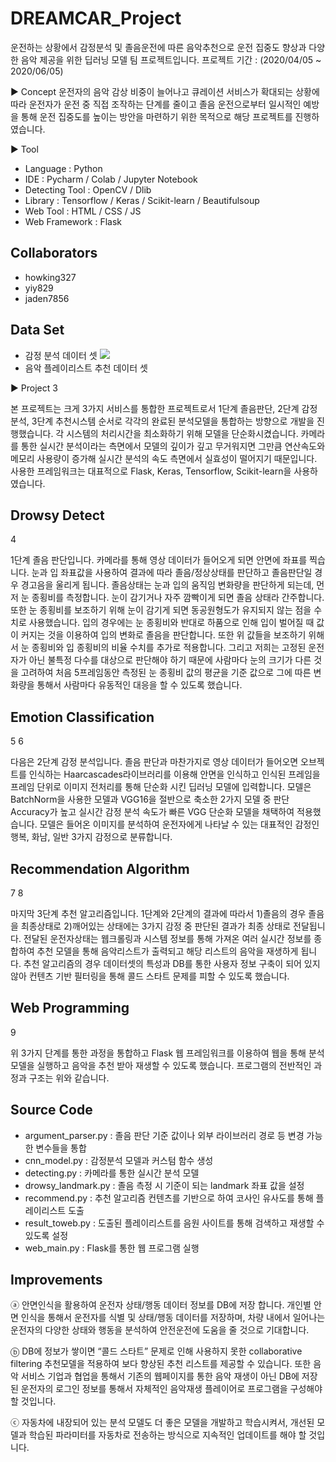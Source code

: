 # DREAMCAR_Project
운전하는 상황에서 감정분석 및 졸음운전에 따른 음악추천으로 운전 집중도 향상과 다양한 음악 제공을 위한 딥러닝 모델 팀 프로젝트입니다.
프로젝트 기간 : (2020/04/05 ~ 2020/06/05)

▶ Concept
운전자의 음악 감상 비중이 늘어나고 큐레이션 서비스가 확대되는 상황에 따라 운전자가 운전 중 직접 조작하는 단계를 줄이고 졸음 운전으로부터 일시적인 예방을 통해 운전 집중도를 높이는 방안을 마련하기 위한 목적으로 해당 프로젝트를 진행하였습니다.

▶ Tool
* Language : Python
* IDE : Pycharm / Colab / Jupyter Notebook
* Detecting Tool : OpenCV / Dlib
* Library : Tensorflow / Keras / Scikit-learn / Beautifulsoup
* Web Tool : HTML / CSS / JS
* Web Framework : Flask

## Collaborators
* howking327
* yiy829
* jaden7856

## Data Set
* 감정 분석 데이터 셋
<img src="https://user-images.githubusercontent.com/57978668/95817488-943b5200-0d5c-11eb-8723-6eae92b7ea89.png"></img>
* 음악 플레이리스트 추천 데이터 셋


▶ Project
3

본 프로젝트는 크게 3가지 서비스를 통합한 프로젝트로서 1단계 졸음판단, 2단계 감정분석, 3단계 추천시스템 순서로 각각의 완료된 분석모델을 통합하는 방향으로 개발을 진행했습니다. 각 시스템의 처리시간을 최소화하기 위해 모델을 단순화시켰습니다. 카메라를 통한 실시간 분석이라는 측면에서 모델의 깊이가 깊고 무거워지면 그만큼 연산속도와 메모리 사용량이 증가해 실시간 분석의 속도 측면에서 실효성이 떨어지기 때문입니다. 사용한 프레임워크는 대표적으로 Flask, Keras, Tensorflow, Scikit-learn을 사용하였습니다.

## Drowsy Detect
4

1단계 졸음 판단입니다. 카메라를 통해 영상 데이터가 들어오게 되면 안면에 좌표를 찍습니다. 눈과 입 좌표값을 사용하여 결과에 따라 졸음/정상상태를 판단하고 졸음판단일 경우 경고음을 울리게 됩니다. 졸음상태는 눈과 입의 움직임 변화량을 판단하게 되는데, 먼저 눈 종횡비를 측정합니다. 눈이 감기거나 자주 깜빡이게 되면 졸음 상태라 간주합니다. 또한 눈 종횡비를 보조하기 위해 눈이 감기게 되면 동공원형도가 유지되지 않는 점을 수치로 사용했습니다. 입의 경우에는 눈 종횡비와 반대로 하품으로 인해 입이 벌어질 때 값이 커지는 것을 이용하여 입의 변화로 졸음을 판단합니다. 또한 위 값들을 보조하기 위해서 눈 종횡비와 입 종횡비의 비율 수치를 추가로 적용합니다. 그리고 저희는 고정된 운전자가 아닌 불특정 다수를 대상으로 판단해야 하기 때문에 사람마다 눈의 크기가 다른 것을 고려하여 처음 5프레임동안 측정된 눈 종횡비 값의 평균을 기준 값으로 그에 따른 변화량을 통해서 사람마다 유동적인 대응을 할 수 있도록 했습니다.

## Emotion Classification
5 6

다음은 2단계 감정 분석입니다. 졸음 판단과 마찬가지로 영상 데이터가 들어오면 오브젝트를 인식하는 Haarcascades라이브러리를 이용해 안면을 인식하고 인식된 프레임을 프레임 단위로 이미지 전처리를 통해 단순화 시킨 딥러닝 모델에 입력합니다. 모델은 BatchNorm을 사용한 모델과 VGG16을 절반으로 축소한 2가지 모델 중 판단 Accuracy가 높고 실시간 감정 분석 속도가 빠른 VGG 단순화 모델을 채택하여 적용했습니다. 모델은 들어온 이미지를 분석하여 운전자에게 나타날 수 있는 대표적인 감정인 행복, 화남, 일반 3가지 감정으로 분류합니다.

## Recommendation Algorithm
7 8

마지막 3단계 추천 알고리즘입니다. 1단계와 2단계의 결과에 따라서 1)졸음의 경우 졸음을 최종상태로 2)깨어있는 상태에는 3가지 감정 중 판단된 결과가 최종 상태로 전달됩니다. 전달된 운전자상태는 웹크롤링과 시스템 정보를 통해 가져온 여러 실시간 정보를 종합하여 추천 모델을 통해 음악리스트가 출력되고 해당 리스트의 음악을 재생하게 됩니다. 추천 알고리즘의 경우 데이터셋의 특성과 DB를 통한 사용자 정보 구축이 되어 있지 않아 컨텐츠 기반 필터링을 통해 콜드 스타트 문제를 피할 수 있도록 했습니다.

## Web Programming
9

위 3가지 단계를 통한 과정을 통합하고 Flask 웹 프레임워크를 이용하여 웹을 통해 분석 모델을 실행하고 음악을 추천 받아 재생할 수 있도록 했습니다. 프로그램의 전반적인 과정과 구조는 위와 같습니다.

## Source Code
* argument_parser.py : 졸음 판단 기준 값이나 외부 라이브러리 경로 등 변경 가능한 변수들을 통합
* cnn_model.py : 감정분석 모델과 커스텀 함수 생성
* detecting.py : 카메라를 통한 실시간 분석 모델
* drowsy_landmark.py : 졸음 측정 시 기준이 되는 landmark 좌표 값을 설정
* recommend.py : 추천 알고리즘 컨텐츠를 기반으로 하여 코사인 유사도를 통해 플레이리스트 도출
* result_toweb.py : 도출된 플레이리스트를 음원 사이트를 통해 검색하고 재생할 수 있도록 설정
* web_main.py : Flask를 통한 웹 프로그램 실행

## Improvements
ⓐ 안면인식을 활용하여 운전자 상태/행동 데이터 정보를 DB에 저장 합니다. 개인별 안면 인식을 통해서 운전자를 식별 및 상태/행동 데이터를 저장하며, 차량 내에서 일어나는 운전자의 다양한 상태와 행동을 분석하여 안전운전에 도움을 줄 것으로 기대합니다.

ⓑ DB에 정보가 쌓이면 “콜드 스타트” 문제로 인해 사용하지 못한 collaborative filtering 추천모델을 적용하여 보다 향상된 추천 리스트를 제공할 수 있습니다. 또한 음악 서비스 기업과 협업을 통해서 기존의 웹페이지를 통한 음악 재생이 아닌 DB에 저장된 운전자의 로그인 정보를 통해서 자체적인 음악재생 플레이어로 프로그램을 구성해야 할 것입니다.

ⓒ 자동차에 내장되어 있는 분석 모델도 더 좋은 모델을 개발하고 학습시켜서, 개선된 모델과 학습된 파라미터를 자동차로 전송하는 방식으로 지속적인 업데이트를 해야 할 것입니다.
